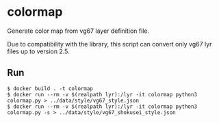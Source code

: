 # colormap

Generate color map from vg67 layer definition file.

Due to compatibility with the library, this script can convert only vg67 lyr files up to version 2.5.

## Run

```
$ docker build . -t colormap
$ docker run --rm -v $(realpath lyr):/lyr -it colormap python3 colormap.py > ../data/style/vg67_style.json
$ docker run --rm -v $(realpath lyr):/lyr -it colormap python3 colormap.py -s > ../data/style/vg67_shokusei_style.json
```
